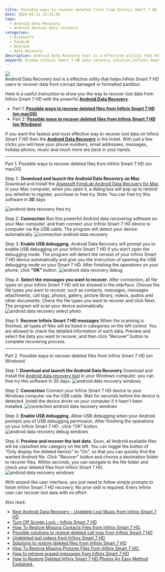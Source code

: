 ```yaml
---
title: Possible ways to recover deleted files from Infinix Smart 7 HD
date: 2024-02-11 23:31:56
tags: 
  - Android Data Recovery
  - Android devices Data recovery
categories: 
  - Aiseesoft
  - FoneLab
  - Android
  - Data Recovery
description: Android Data Recovery tool is a effective utility that helps Infinix Smart 7 HD users to recover data from corrupt damaged or formatted partition.
keyword: broken Infinix Smart 7 HD data recovery solution,Infinix Smart 7 HD data lost,undelete data from Infinix Smart 7 HD,Infinix Smart 7 HD data recovery,Infinix Smart 7 HD data retrieval,Infinix Smart 7 HD files disappear,restore data when deleted in Infinix Smart 7 HD,Infinix Smart 7 HD data disappeared,Infinix Smart 7 HD deleted data,Infinix Smart 7 HD reset but recover data,how to recover data on Infinix Smart 7 HD,how to retrieve data from Infinix Smart 7 HD
---
```


<img src="https://img0mobiles.techidaily.com/images/best-assets/devices/infinix/infinix-smart-7-hd/2.jpg" class="atpl-imgstyle"  />

<div class="atpl-content atpl-for-fonelab-android recover-data">

<div class="atpl-post-description-part-1">
Android Data Recovery tool is a effective utility that helps Infinix Smart 7 HD users to recover data from corrupt damaged or formatted partition.
</div>
<div class="atpl-post-device-model-description">

</div>




<div class="atpl-post-description-part-2">
<div class="tpl-content-sub-paragraph-normal">
  <p>
    Here is a useful instruction to show you the way to recover lost data from Infinix Smart 7 HD with the powerful <a href="https://tools.techidaily.com/aiseesoft-android-data-recovery/" target="_blank" rel="noopener"><strong>Android Data Recovery</strong></a>.
  </p>
</div>
</div>


<ul>
  <li>Part 1: <strong><a href="#p1">Possible ways to recover deleted files from Infinix Smart 7 HD (on macOS)</a></strong></li>
  <li>Part 2: <strong><a href="#p2">Possible ways to recover deleted files from Infinix Smart 7 HD (on Windows)</a></strong></li>
</ul>


<div class="atpl-post-description-part-3">
<div class="tpl-content-sub-paragraph-normal">
    <p>
        If you want the fastest and most effective way to recover lost data on Infinix Smart 7 HD then the <a href="https://tools.techidaily.com/aiseesoft-android-data-recovery/" target="_blank" rel="noopener"><strong>Android Data Recovery</strong></a> is the ticket. With just a few clicks you will have your phone numbers, email addresses, messages, holiday photos, music and much more are back in your hands.
    </p>
</div>
</div>


<!-- Part 1 -->
<a id="p1" name="p1" ></a><hr>

<div>
  <span class="atpl-step-part-style">Part 1. Possible ways to recover deleted files from Infinix Smart 7 HD (on macOS)</span>
</div>  

<span class="atpl-stepstyle-a"><span>Step 1: </span></span> <strong>Download and launch the Android Data Recovery on Mac</strong>
Download and install the <a href="https://tools.techidaily.com/aiseesoft-android-data-recovery-for-mac/" target="_blank" rel="noopener">Aiseesoft FoneLab Android Data Recovery for Mac</a> in your Mac computer, when you open it, a dialog box will pop up to remind you whether to register, purchase or free try.
Note: You can free try this software in <strong>30</strong> days

<img src="https://tools.techidaily.com/images/apps/aiseesoft/android-data-recovery/mac-free-try.png" class="atpl-imgstyle" alt="android data recovery free try" />

<span class="atpl-stepstyle-a"><span>Step 2: </span></span> <strong>Connection</strong>
Run this powerful Android data recovering software on your Mac computer, and then connect your Infinix Smart 7 HD device to computer via the USB cable. The program will detect your device automatically.
<img src="https://tools.techidaily.com/images/apps/aiseesoft/android-data-recovery/mac-connection-interface.jpg" class="atpl-imgstyle" alt="connection android data recovery" />

<span class="atpl-stepstyle-a"><span>Step 3: </span></span> <strong>Enable USB debugging.</strong>
Android Data Recovery will prompt you to enable USB debugging on your Infinix Smart 7 HD  if you don't open the debugging mode. The program will detect the version of your Infinix Smart 7 HD device automatically and give you the instruction of opening the USB debugging mode on your Smart 7 HD. After finishing the operations on your phone, click <strong>"OK"</strong> button.
<img src="https://tools.techidaily.com/images/apps/aiseesoft/android-data-recovery/mac-android-usb-debug.jpg"  class="atpl-imgstyle" alt="android data recovery debug" />

<span class="atpl-stepstyle-a"><span>Step 4: </span></span> <strong>Select the messages you want to recover.</strong>
After connection, all file types on your Infinix Smart 7 HD will be showed in the interface. Choose the file types you want to recover, such as contacts, messages, messages attachments, call logs, photos, gallery, picture library, videos, audios and other documents. Check the file types you want to recover and click Next. The program will scan your device automatically.
<img src="https://tools.techidaily.com/images/apps/aiseesoft/android-data-recovery/mac-choose-type-photos.jpg" class="atpl-imgstyle" alt="android data recovery select photo" />

<span class="atpl-stepstyle-a"><span>Step 5: </span></span> <strong>Recover Infinix Smart 7 HD messages</strong>
When the scanning is finished, all types of files will be listed in categories on the left control. You are allowed to check the detailed information of each data. Preview and select the data you want to recover, and then click "Recover" button to complete recovering process.


<a id="p2" name="p2"></a><hr>

<!-- Part 2 -->
<div>
  <span class="atpl-step-part-style">Part 2. Possible ways to recover deleted files from Infinix Smart 7 HD (on Windows)</span>
</div>

<span class="atpl-stepstyle-a"><span>Step 1: </span></span> <strong>Download and launch the Android Data Recovery</strong>
Download and install the <a href="https://tools.techidaily.com/aiseesoft-android-data-recovery-for-win/" target="_blank" rel="noopener">Android data recovery tool</a> in your Windows computer, you can free try this software in 30 days.
<img src="https://tools.techidaily.com/images/apps/aiseesoft/android-data-recovery/win-start-interface.png"  class="atpl-imgstyle" alt="android data recovery windows" />

<span class="atpl-stepstyle-a"><span>Step 2: </span></span> <strong>Connection</strong>
Connect your Infinix Smart 7 HD device to your Windows computer via the USB cable. Wait for seconds before the device is detected. Install the device driver on your computer if it hasn't been installed.
<img src="https://tools.techidaily.com/images/apps/aiseesoft/android-data-recovery/win-connection-interface.png" class="atpl-imgstyle" alt="connection android data recovery windows" />

<span class="atpl-stepstyle-a"><span>Step 3: </span></span> <strong>Enable USB debugging.</strong>
Allow USB debugging when your Android prompts you of USB debugging permission. After finishing the operations on your Infinix Smart 7 HD , click "OK" button.
<img src="https://tools.techidaily.com/images/apps/aiseesoft/android-data-recovery/win-android-usb-debug.png" class="atpl-imgstyle" alt="android data recovery debug windows" />

<span class="atpl-stepstyle-a"><span>Step 4: </span></span> <strong>Preview and recover the lost data.</strong>
Soon, all Android available files will be classified into category on the left. You can toggle the button of "Only display the deleted item(s)" to "On", so that you can quickly find the wanted Android file. Click "Recover" button and choose a destination folder to recover files. Within seconds, you can navigate to the file folder and check your deleted files from Infinix Smart 7 HD.
<img src="https://tools.techidaily.com/images/apps/aiseesoft/android-data-recovery/win-recover-photos.png" class="atpl-imgstyle" alt="android data recovery windows" />

<div class="atpl-post-description-part-4">
<div class="tpl-content-sub-paragraph-normal">
  <p>
    With wizard-like user interface, you just need to follow simple prompts to finish Infinix Smart 7 HD recovery. No prior skill is required. Every Infinix user can recover lost data with no effort.
  </p>
</div>
</div>


<ins class="adsbygoogle"
     style="display:block"
     data-ad-client="ca-pub-7571918770474297"
     data-ad-slot="8358498916"
     data-ad-format="auto"
     data-full-width-responsive="true"></ins>

<span class="atpl-alsoreadstyle">Also read:</span>
<div><ul>
<li><a href="/best-android-data-recovery-undelete-lost-music-from-infinix-smart-7-hd-by-fonelab-android-recover-music/" target="_blank" rel="noopener"><u>Best Android Data Recovery - Undelete Lost Music from Infinix Smart 7 HD</u></a></li>
<li><a href="/turn-off-screen-lock-infinix-smart-7-hd-by-drfone-android-unlock-android-unlock/" target="_blank" rel="noopener"><u>Turn Off Screen Lock - Infinix Smart 7 HD</u></a></li>
<li><a href="/how-to-restore-missing-contacts-files-from-infinix-smart-7-hd-by-fonelab-android-recover-contacts/" target="_blank" rel="noopener"><u>How To  Restore Missing Contacts Files from Infinix Smart 7 HD.</u></a></li>
<li><a href="/possible-solutions-to-restore-deleted-call-logs-from-infinix-smart-7-hd-by-fonelab-android-recover-call-logs/" target="_blank" rel="noopener"><u>Possible solutions to restore deleted call logs from Infinix Smart 7 HD</u></a></li>
<li><a href="/undeleted-lost-videos-from-infinix-smart-7-hd-by-fonelab-android-recover-video/" target="_blank" rel="noopener"><u>Undeleted lost videos from Infinix Smart 7 HD</u></a></li>
<li><a href="/solutions-to-restore-deleted-files-from-infinix-smart-7-hd-by-fonelab-android-recover-data/" target="_blank" rel="noopener"><u>Solutions to restore deleted files from Infinix Smart 7 HD</u></a></li>
<li><a href="/how-to-restore-missing-pictures-files-from-infinix-smart-7-hd-by-fonelab-android-recover-pictures/" target="_blank" rel="noopener"><u>How To  Restore Missing Pictures Files from Infinix Smart 7 HD.</u></a></li>
<li><a href="/how-to-retrieve-erased-messages-from-infinix-smart-7-hd-by-fonelab-android-recover-messages/" target="_blank" rel="noopener"><u>How to retrieve erased messages from Infinix Smart 7 HD</u></a></li>
<li><a href="/how-to-restore-deleted-infinix-smart-7-hd-photos-an-easy-method-explained-by-fonelab-android-recover-photos/" target="_blank" rel="noopener"><u>How to Restore Deleted Infinix Smart 7 HD Photos  An Easy Method Explained.</u></a></li>
</ul></div>

</div>
